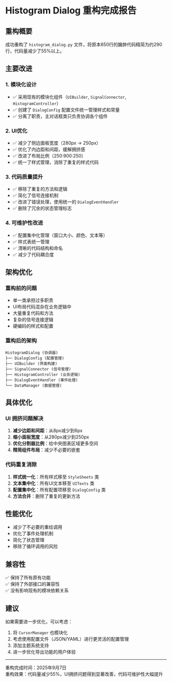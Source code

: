 # Histogram Dialog 重构完成报告

## 重构概要

成功重构了 `histogram_dialog.py` 文件，将原本650行的臃肿代码精简为约290行，代码量减少了55%以上。

## 主要改进

### 1. 模块化设计
- ✅ 采用现有的模块化组件（`UIBuilder`, `SignalConnector`, `HistogramController`）
- ✅ 创建了 `DialogConfig` 配置文件统一管理样式和常量
- ✅ 分离了职责，主对话框类只负责协调各个组件

### 2. UI优化
- ✅ 减少了侧边面板宽度（280px → 250px）
- ✅ 优化了内边距和间距，缓解拥挤感
- ✅ 改进了布局比例（250:900:250）
- ✅ 统一了样式管理，消除了重复的样式代码

### 3. 代码质量提升
- ✅ 移除了重复的方法和逻辑
- ✅ 简化了信号连接机制
- ✅ 改进了错误处理，使用统一的 `DialogEventHandler`
- ✅ 删除了冗余的状态管理标志

### 4. 可维护性改进
- ✅ 配置集中化管理（窗口大小、颜色、文本等）
- ✅ 样式表统一管理
- ✅ 清晰的代码结构和命名
- ✅ 减少了代码耦合度

## 架构优化

### 重构前的问题
- 单一类承担过多职责
- UI布局代码混杂在业务逻辑中
- 大量重复代码和方法
- 复杂的信号连接逻辑
- 硬编码的样式和配置

### 重构后的架构
```
HistogramDialog (协调器)
├── DialogConfig (配置管理)
├── UIBuilder (界面构建)
├── SignalConnector (信号管理)
├── HistogramController (业务逻辑)
├── DialogEventHandler (事件处理)
└── DataManager (数据管理)
```

## 具体优化

### UI 拥挤问题解决
1. **减少边距和间距**：从8px减少到6px
2. **缩小面板宽度**：从280px减少到250px  
3. **优化分割器比例**：给中央图表区域更多空间
4. **精简组件布局**：减少不必要的嵌套

### 代码重复消除
1. **样式统一化**：所有样式移至 `StyleSheets` 类
2. **文本集中化**：所有UI文本移至 `UITexts` 类
3. **配置集中化**：所有配置项移至 `DialogConfig` 类
4. **方法合并**：删除了重复的更新方法

## 性能优化

- 减少了不必要的重绘调用
- 优化了事件处理机制
- 简化了状态管理
- 移除了循环调用的风险

## 兼容性

✅ 保持了所有原有功能  
✅ 保持了外部接口的兼容性  
✅ 没有影响现有的模块依赖关系

## 建议

如果需要进一步优化，可以考虑：
1. 将 `CursorManager` 也模块化
2. 考虑使用配置文件（JSON/YAML）进行更灵活的配置管理
3. 添加主题系统支持
4. 进一步优化导出功能的用户体验

---

重构完成时间：2025年9月7日  
重构效果：代码量减少55%，UI拥挤问题得到显著改善，代码可维护性大幅提升
